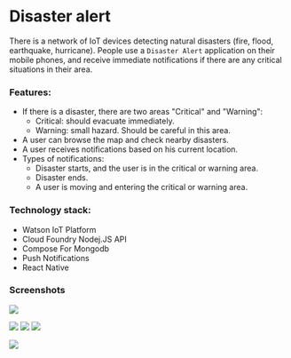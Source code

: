 # Disaster alert

There is a network of IoT devices detecting natural disasters (fire, flood, earthquake, hurricane). People use a `Disaster Alert` application on their mobile phones, and receive immediate notifications if there are any critical situations in their area.


### Features:
- If there is a disaster, there are two areas "Critical" and "Warning":
	- Critical: should evacuate immediately.
	- Warning: small hazard. Should be careful in this area.
- A user can browse the map and check nearby disasters.
- A user receives notifications based on his current location.
 - Types of notifications:
	- Disaster starts, and the user is in the critical or warning area.
	- Disaster ends.
	- A user is moving and entering the critical or warning area.

### Technology stack:
- Watson IoT Platform
- Cloud Foundry Nodej.JS API
- Compose For Mongodb
- Push Notifications
- React Native


### Screenshots
![](img/1.jpg)

![](img/3.jpg)
![](img/2.jpg)
![](img/4.jpg)

![](img/5.jpg)